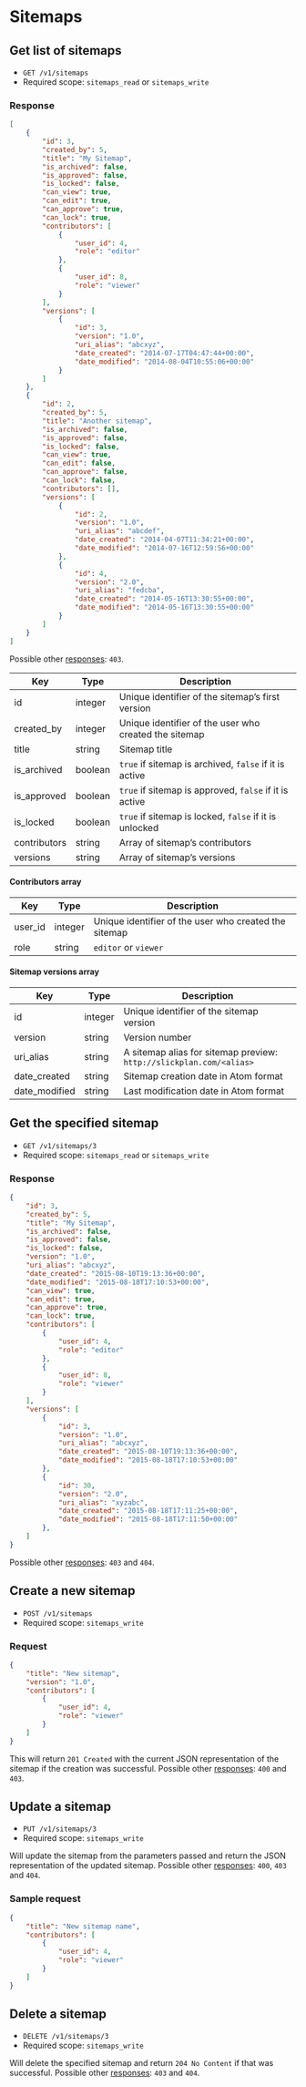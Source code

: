 # Sitemaps

## Get list of sitemaps

* `GET /v1/sitemaps`
* Required scope: `sitemaps_read` or `sitemaps_write`

### Response
``` json
[
    {
        "id": 3,
        "created_by": 5,
        "title": "My Sitemap",
        "is_archived": false,
        "is_approved": false,
        "is_locked": false,
        "can_view": true,
        "can_edit": true,
        "can_approve": true,
        "can_lock": true,
        "contributors": [
            {
                "user_id": 4,
                "role": "editor"
            },
            {
                "user_id": 8,
                "role": "viewer"
            }
        ],
        "versions": [
            {
                "id": 3,
                "version": "1.0",
                "uri_alias": "abcxyz",
                "date_created": "2014-07-17T04:47:44+00:00",
                "date_modified": "2014-08-04T10:55:06+00:00"
            }
        ]
    },
    {
        "id": 2,
        "created_by": 5,
        "title": "Another sitemap",
        "is_archived": false,
        "is_approved": false,
        "is_locked": false,
        "can_view": true,
        "can_edit": false,
        "can_approve": false,
        "can_lock": false,
        "contributors": [],
        "versions": [
            {
                "id": 2,
                "version": "1.0",
                "uri_alias": "abcdef",
                "date_created": "2014-04-07T11:34:21+00:00",
                "date_modified": "2014-07-16T12:59:56+00:00"
            },
            {
                "id": 4,
                "version": "2.0",
                "uri_alias": "fedcba",
                "date_created": "2014-05-16T13:30:55+00:00",
                "date_modified": "2014-05-16T13:30:55+00:00"
            }
        ]
    }
]
```

Possible other [responses](./../sections/responses.md): `403`.

Key | Type | Description
--- | --- | ---
id | integer | Unique identifier of the sitemap’s first version
created_by | integer | Unique identifier of the user who created the sitemap
title | string | Sitemap title
is_archived | boolean | `true` if sitemap is archived, `false` if it is active
is_approved | boolean | `true` if sitemap is approved, `false` if it is active
is_locked | boolean | `true` if sitemap is locked, `false` if it is unlocked
contributors | string | Array of sitemap’s contributors
versions | string | Array of sitemap’s versions

#### Contributors array
Key | Type | Description
--- | --- | ---
user_id | integer | Unique identifier of the user who created the sitemap
role | string | `editor` or `viewer`

#### Sitemap versions array
Key | Type | Description
--- | --- | ---
id | integer | Unique identifier of the sitemap version
version | string | Version number
uri_alias | string | A sitemap alias for sitemap preview: `http://slickplan.com/<alias>`
date_created | string | Sitemap creation date in Atom format
date_modified | string | Last modification date in Atom format

## Get the specified sitemap

* `GET /v1/sitemaps/3`
* Required scope: `sitemaps_read` or `sitemaps_write`

### Response
``` json
{
    "id": 3,
    "created_by": 5,
    "title": "My Sitemap",
    "is_archived": false,
    "is_approved": false,
    "is_locked": false,
    "version": "1.0",
    "uri_alias": "abcxyz",
    "date_created": "2015-08-10T19:13:36+00:00",
    "date_modified": "2015-08-18T17:10:53+00:00",
    "can_view": true,
    "can_edit": true,
    "can_approve": true,
    "can_lock": true,
    "contributors": [
        {
            "user_id": 4,
            "role": "editor"
        },
        {
            "user_id": 8,
            "role": "viewer"
        }
    ],
    "versions": [
        {
            "id": 3,
            "version": "1.0",
            "uri_alias": "abcxyz",
            "date_created": "2015-08-10T19:13:36+00:00",
            "date_modified": "2015-08-18T17:10:53+00:00"
        },
        {
            "id": 30,
            "version": "2.0",
            "uri_alias": "xyzabc",
            "date_created": "2015-08-18T17:11:25+00:00",
            "date_modified": "2015-08-18T17:11:50+00:00"
        },
    ]
}
```

Possible other [responses](./../sections/responses.md): `403` and `404`.

## Create a new sitemap

* `POST /v1/sitemaps`
* Required scope: `sitemaps_write`

### Request
``` json
{
    "title": "New sitemap",
    "version": "1.0",
    "contributors": [
        {
            "user_id": 4,
            "role": "viewer"
        }
    ]
}
```

This will return `201 Created` with the current JSON representation of the sitemap if the creation was successful. Possible other [responses](./../sections/responses.md): `400` and `403`.

## Update a sitemap

* `PUT /v1/sitemaps/3`
* Required scope: `sitemaps_write`

Will update the sitemap from the parameters passed and return the JSON representation of the updated sitemap. Possible other [responses](./../sections/responses.md): `400`, `403` and `404`.

### Sample request
``` json
{
    "title": "New sitemap name",
    "contributors": [
        {
            "user_id": 4,
            "role": "viewer"
        }
    ]
}
```

## Delete a sitemap

* `DELETE /v1/sitemaps/3`
* Required scope: `sitemaps_write`

Will delete the specified sitemap and return `204 No Content` if that was successful. Possible other [responses](./../sections/responses.md): `403` and `404`.
